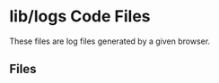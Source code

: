# lib/logs Code Files
These files are log files generated by a given browser.

## Files
<!-- Do not edit below this line.  Contents dynamically populated. -->